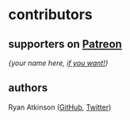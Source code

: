 # contributors

## supporters on [Patreon](https://patreon.com/ryanatkn)

_{your name here, [if you want!](https://patreon.com/ryanatkn)}_

## authors

Ryan Atkinson ([GitHub](https://github.com/ryanatkn), [Twitter](https://twitter.com/ryanatkn))
